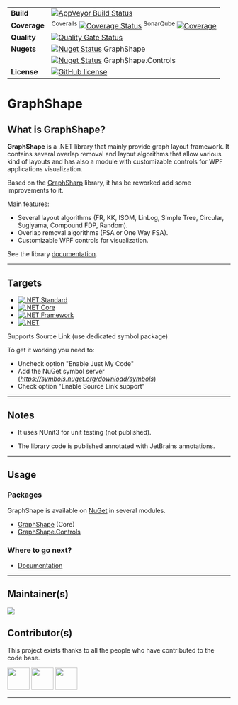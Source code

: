 | | |
| --- | --- |
| **Build** | [![AppVeyor Build Status](https://ci.appveyor.com/api/projects/status/github/KeRNeLith/GraphShape?branch=master&svg=true)](https://ci.appveyor.com/project/KeRNeLith/GraphShape) |
| **Coverage** | <sup>Coveralls</sup> [![Coverage Status](https://coveralls.io/repos/github/KeRNeLith/GraphShape/badge.svg?branch=master)](https://coveralls.io/github/KeRNeLith/GraphShape?branch=master) <sup>SonarQube</sup> [![Coverage](https://sonarcloud.io/api/project_badges/measure?project=graphshape&metric=coverage)](https://sonarcloud.io/summary/new_code?id=graphshape) | 
| **Quality** | [![Quality Gate Status](https://sonarcloud.io/api/project_badges/measure?project=graphshape&metric=alert_status)](https://sonarcloud.io/summary/new_code?id=graphshape) | 
| **Nugets** | [![Nuget Status](https://img.shields.io/nuget/v/graphshape.svg)](https://www.nuget.org/packages/GraphShape) GraphShape |
| | [![Nuget Status](https://img.shields.io/nuget/v/graphshape.controls.svg)](https://www.nuget.org/packages/GraphShape.Controls) GraphShape.Controls |
| **License** | [![GitHub license](https://img.shields.io/github/license/mashape/apistatus.svg)](https://github.com/KeRNeLith/GraphShape/blob/master/LICENSE) |

# GraphShape

## What is **GraphShape**?

**GraphShape** is a .NET library that mainly provide graph layout framework.
It contains several overlap removal and layout algorithms that allow various kind of layouts and has also a module with customizable controls for WPF applications visualization.

Based on the [GraphSharp](https://archive.codeplex.com/?p=graphsharp) library, it has be reworked add some improvements to it.

Main features:
- Several layout algorithms (FR, KK, ISOM, LinLog, Simple Tree, Circular, Sugiyama, Compound FDP, Random).
- Overlap removal algorithms (FSA or One Way FSA).
- Customizable WPF controls for visualization.

See the library [documentation](https://kernelith.github.io/GraphShape/).

---

## Targets

- [![.NET Standard](https://img.shields.io/badge/.NET%20Standard-%3E%3D%202.0-blue.svg)](#)
- [![.NET Core](https://img.shields.io/badge/.NET%20Core-%3E%3D%202.0-blue.svg)](#)
- [![.NET Framework](https://img.shields.io/badge/.NET%20Framework-%3E%3D%203.5-blue.svg)](#)
- [![.NET](https://img.shields.io/badge/.NET%20-%3E%3D%205-blue.svg)](#)

Supports Source Link (use dedicated symbol package)

To get it working you need to:
- Uncheck option "Enable Just My Code"
- Add the NuGet symbol server (*https://symbols.nuget.org/download/symbols*)
- Check option "Enable Source Link support"

---

## Notes

- It uses NUnit3 for unit testing (not published).

- The library code is published annotated with JetBrains annotations.

---

## Usage

### Packages

GraphShape is available on [NuGet](https://www.nuget.org) in several modules.

- [GraphShape](https://www.nuget.org/packages/GraphShape) (Core)
- [GraphShape.Controls](https://www.nuget.org/packages/GraphShape.Controls)

### Where to go next?

* [Documentation](https://kernelith.github.io/GraphShape/)

---

## Maintainer(s)

[![](https://github.com/KeRNeLith.png?size=50)](https://github.com/KeRNeLith)

## Contributor(s)

This project exists thanks to all the people who have contributed to the code base.

[<img src="https://github.com/Moka42.png?size=50" width="50px;" alt=""/>](https://github.com/Moka42)
[<img src="https://github.com/eriove.png?size=50" width="50px;" alt=""/>](https://github.com/eriove)
[<img src="https://github.com/Shprrr.png?size=50" width="50px;" alt=""/>](https://github.com/Shprrr)

---